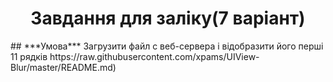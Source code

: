 
<h1 align = 'center'> Завдання для заліку(7 варіант) </h1>
## ***Умова***
Загрузити файл с веб-сервера і відобразити його перші 11 рядків
https://raw.githubusercontent.com/xpams/UIView-Blur/master/README.md)

